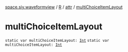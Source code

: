 [space.siy.waveformview](../../index.md) / [R](../index.md) / [attr](index.md) / [multiChoiceItemLayout](./multi-choice-item-layout.md)

# multiChoiceItemLayout

`static var multiChoiceItemLayout: `[`Int`](https://kotlinlang.org/api/latest/jvm/stdlib/kotlin/-int/index.html)
`static var multiChoiceItemLayout: `[`Int`](https://kotlinlang.org/api/latest/jvm/stdlib/kotlin/-int/index.html)